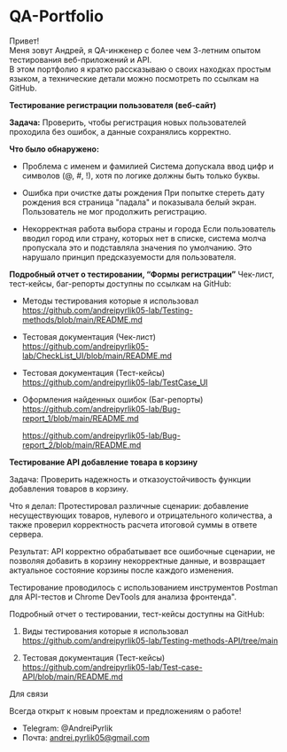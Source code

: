 # QA-Portfolio
Привет!  
Меня зовут Андрей, я QA-инженер с более чем 3-летним опытом тестирования веб-приложений и API.  
В этом портфолио я кратко рассказываю о своих находках простым языком, а технические детали можно посмотреть по ссылкам на GitHub.  


**Тестирование регистрации пользователя (веб-сайт)**    

**Задача:** Проверить, чтобы регистрация новых пользователей проходила без ошибок, а данные сохранялись корректно.  

**Что было обнаружено:**  

-  Проблема с именем и фамилией
  Система допускала ввод цифр и символов (@, #, !), хотя по логике должны быть только буквы.

-  Ошибка при очистке даты рождения
   При попытке стереть дату рождения вся страница "падала" и показывала белый экран. Пользователь не мог продолжить регистрацию.

-  Некорректная работа выбора страны и города
   Если пользователь вводил город или страну, которых нет в списке, система молча пропускала это и подставляла значения по умолчанию. Это нарушало принцип предсказуемости для пользователя.

**Подробный отчет о тестировании, “Формы регистрации”** 
Чек-лист, тест-кейсы,  баг-репорты доступны по ссылкам на GitHub:

 -  Методы тестирования которые я использовал  
      https://github.com/andreipyrlik05-lab/Testing-methods/blob/main/README.md

 -  Тестовая документация (Чек-лист)  
      https://github.com/andreipyrlik05-lab/CheckList_UI/blob/main/README.md

-   Тестовая документация (Тест-кейсы)  
      https://github.com/andreipyrlik05-lab/TestCase_UI  

-   Оформления найденных ошибок (Баг-репорты)  
      https://github.com/andreipyrlik05-lab/Bug-report_1/blob/main/README.md  

      https://github.com/andreipyrlik05-lab/Bug-report_2/blob/main/README.md  


**Тестирование API добавление товара в корзину**

Задача: Проверить надежность и отказоустойчивость функции добавления товаров в корзину.

Что я делал: Протестировал различные сценарии: добавление несуществующих товаров, нулевого и отрицательного количества, а также проверил корректность расчета итоговой суммы в ответе сервера.

Результат: API корректно обрабатывает все ошибочные сценарии, не позволяя добавить в корзину некорректные данные, и возвращает актуальное состояние корзины после каждого изменения.

Тестирование проводилось с использованием инструментов Postman для API-тестов и Chrome DevTools для анализа фронтенда".


Подробный отчет о тестировании, тест-кейсы  доступны на GitHub:


1. Виды тестирования которые я использовал 
https://github.com/andreipyrlik05-lab/Testing-methods-API/tree/main

2.  Тестовая документация (Тест-кейсы)
https://github.com/andreipyrlik05-lab/Test-case-API/blob/main/README.md



Для связи

Всегда открыт к новым проектам и предложениям о работе!

* Telegram: @AndreiPyrlik
* Почта: andrei.pyrlik05@gmail.com
 
